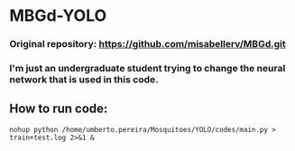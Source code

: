 # MBGd-YOLO

### Original repository: https://github.com/misabellerv/MBGd.git

### I'm just an undergraduate student trying to change the neural network that is used in this code.

## How to run code:
```nohup python /home/umberto.pereira/Mosquitoes/YOLO/codes/main.py > train+test.log 2>&1 &```
